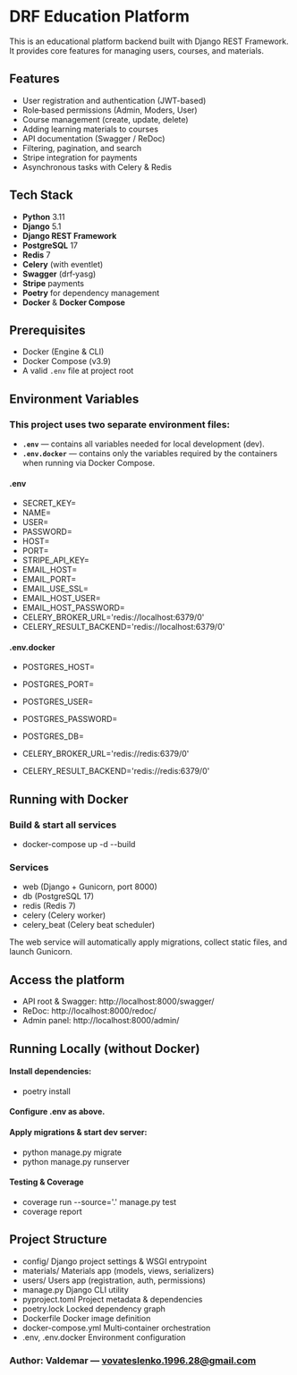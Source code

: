 # DRF Education Platform

This is an educational platform backend built with Django REST Framework. It provides core features for managing users, courses, and materials.

## Features

- User registration and authentication (JWT-based)  
- Role‑based permissions (Admin, Moders, User)  
- Course management (create, update, delete)  
- Adding learning materials to courses  
- API documentation (Swagger / ReDoc)  
- Filtering, pagination, and search  
- Stripe integration for payments  
- Asynchronous tasks with Celery & Redis  

## Tech Stack

- **Python** 3.11  
- **Django** 5.1  
- **Django REST Framework**  
- **PostgreSQL** 17  
- **Redis** 7  
- **Celery** (with eventlet)  
- **Swagger** (drf‑yasg)  
- **Stripe** payments  
- **Poetry** for dependency management  
- **Docker** & **Docker Compose**  

## Prerequisites

- Docker (Engine & CLI)  
- Docker Compose (v3.9)  
- A valid `.env` file at project root  

## Environment Variables
### This project uses two separate environment files:
- **`.env`** — contains all variables needed for local development (dev).  
- **`.env.docker`** — contains only the variables required by the containers when running via Docker Compose.


#### .env 
- SECRET_KEY=
- NAME=
- USER=
- PASSWORD=
- HOST=
- PORT=
- STRIPE_API_KEY=
- EMAIL_HOST=
- EMAIL_PORT=
- EMAIL_USE_SSL=
- EMAIL_HOST_USER=
- EMAIL_HOST_PASSWORD=
- CELERY_BROKER_URL='redis://localhost:6379/0'
- CELERY_RESULT_BACKEND='redis://localhost:6379/0'

#### .env.docker
- POSTGRES_HOST=
- POSTGRES_PORT=
- POSTGRES_USER=
- POSTGRES_PASSWORD=
- POSTGRES_DB=

- CELERY_BROKER_URL='redis://redis:6379/0'
- CELERY_RESULT_BACKEND='redis://redis:6379/0'


## Running with Docker

### Build & start all services
- docker-compose up -d --build

### Services

- web (Django + Gunicorn, port 8000)
- db (PostgreSQL 17)
- redis (Redis 7)
- celery (Celery worker)
- celery_beat (Celery beat scheduler)

The web service will automatically apply migrations, collect static files, and launch Gunicorn.

## Access the platform

- API root & Swagger: http://localhost:8000/swagger/
- ReDoc: http://localhost:8000/redoc/
- Admin panel: http://localhost:8000/admin/

## Running Locally (without Docker)

#### Install dependencies:
- poetry install

#### Configure .env as above.

#### Apply migrations & start dev server:
- python manage.py migrate
- python manage.py runserver

#### Testing & Coverage
- coverage run --source='.' manage.py test
- coverage report

## Project Structure
- config/           Django project settings & WSGI entrypoint
- materials/        Materials app (models, views, serializers)
- users/            Users app (registration, auth, permissions)
- manage.py         Django CLI utility
- pyproject.toml    Project metadata & dependencies
- poetry.lock       Locked dependency graph
- Dockerfile        Docker image definition
- docker-compose.yml   Multi‐container orchestration
- .env, .env.docker     Environment configuration


### Author: Valdemar — vovateslenko.1996.28@gmail.com